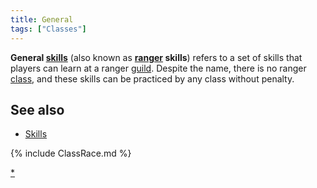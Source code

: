 ```yaml
---
title: General
tags: ["Classes"]
---
```

**General [skills](skill "wikilink")** (also known as
**[ranger](ranger "wikilink") skills**) refers to a set of skills that
players can learn at a ranger [guild](guild "wikilink"). Despite the
name, there is no ranger [class](class "wikilink"), and these skills can
be practiced by any class without penalty.

## See also

- [Skills](Skill "wikilink")

{% include ClassRace.md %}

[\*](Category:_Ranger_skills "wikilink") 